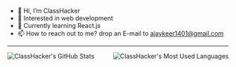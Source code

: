 - 👋 Hi, I’m ClassHacker
- 👀 Interested in web development
- 🌱 Currently learning React.js
- 📫 How to reach out to me? drop an E-mail to ajaykeer1401@gmail.com
<hr>
<img align="left" src="https://github-readme-stats.vercel.app/api?username=classhacker&theme=transparent&hide=contribs,issues&show_icons=true" alt="ClassHacker's GitHub Stats">
<img align="right" src="https://github-readme-stats.vercel.app/api/top-langs/?username=classhacker&theme=transparent" alt="ClassHacker's Most Used Languages">

<!-- 
Will add later
<div align="center">
  <img src="https://github-profile-trophy.vercel.app/?username=classhacker&column=-1" alt="ClassHacker's GitHub trophy">
</div> -->

<!---
ClassHacker/ClassHacker is a ✨ special ✨ repository because its `README.md` (this file) appears on your GitHub profile.
You can click the Preview link to take a look at your changes.
--->
